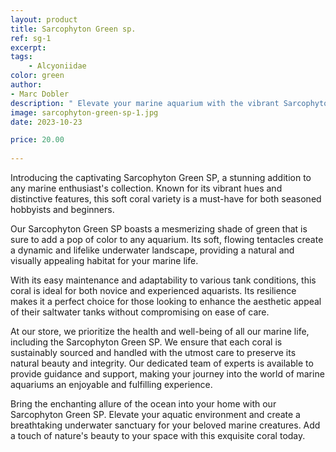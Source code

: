 ```yaml
---
layout: product
title: Sarcophyton Green sp.
ref: sg-1
excerpt: 
tags:
    - Alcyoniidae
color: green
author:
- Marc Dobler
description: " Elevate your marine aquarium with the vibrant Sarcophyton Green SP coral. Shop now for this stunning soft coral variety that adds a captivating green pop of color to your underwater world. Easy to maintain and ideal for both beginners and experts."
image: sarcophyton-green-sp-1.jpg
date: 2023-10-23

price: 20.00
    
---
```


Introducing the captivating Sarcophyton Green SP, a stunning addition to any marine enthusiast's collection. Known for its vibrant hues and distinctive features, this soft coral variety is a must-have for both seasoned hobbyists and beginners.

Our Sarcophyton Green SP boasts a mesmerizing shade of green that is sure to add a pop of color to any aquarium. Its soft, flowing tentacles create a dynamic and lifelike underwater landscape, providing a natural and visually appealing habitat for your marine life.

With its easy maintenance and adaptability to various tank conditions, this coral is ideal for both novice and experienced aquarists. Its resilience makes it a perfect choice for those looking to enhance the aesthetic appeal of their saltwater tanks without compromising on ease of care.

At our store, we prioritize the health and well-being of all our marine life, including the Sarcophyton Green SP. We ensure that each coral is sustainably sourced and handled with the utmost care to preserve its natural beauty and integrity. Our dedicated team of experts is available to provide guidance and support, making your journey into the world of marine aquariums an enjoyable and fulfilling experience.

Bring the enchanting allure of the ocean into your home with our Sarcophyton Green SP. Elevate your aquatic environment and create a breathtaking underwater sanctuary for your beloved marine creatures. Add a touch of nature's beauty to your space with this exquisite coral today.
